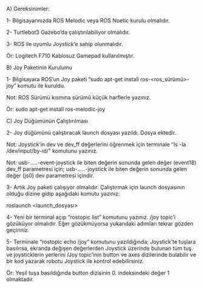 A) Gereksinimler:

1- Bilgisayarınızda ROS Melodic veya ROS Noetic kurulu olmalıdır.

2- Turtlebot3 Gazebo’da çalıştırılabiliyor olmalıdır.

3- ROS ile uyumlu Joystick’e sahip olunmalıdır. 

Ör: Logitech F710 Kablosuz Gamepad kullanılmıştır.

B) Joy Paketinin Kurulumu

1- Bilgisayara ROS’un Joy paketi “sudo apt-get install ros-<ros_sürümü>-joy” komutu ile kuruldu.

Not: ROS Sürümü kısmına sürümü küçük harflerle yazınız.

Ör: sudo apt-get install ros-melodic-joy

C) Joy Düğümünün Çalıştırılması

2- Joy düğümünü çalıştıracak launch dosyası yazıldı. Dosya ektedir.

Not: Joystick’in dev ve dev_ff değerlerini öğrenmek için terminale “ls -la /dev/input/by-id/”
komutunu yazınız.

Not: usb-.....-event-joystick ile biten değerin sonunda gelen değer (event18) dev_ff parametresi için;
usb-.....-joystick ile biten değerin sonunda gelen değer (js0) dev parametresi içindir.

3- Artık Joy paketi çalışıyor olmalıdır. Çalıştırmak için launch dosyasının olduğu dizine gidip
aşağıdaki komutu yazınız:

roslaunch <launch_dosyası>

4- Yeni bir terminal açıp “rostopic list” komutunu yazınız. /joy topic’i gözüküyor olmalıdır. Eğer
gözükmüyorsa yukarıdaki adımları tekrar gözden geçiriniz.

5- Terminale “rostopic echo /joy” komutunu yazıldığında; Joystick’te tuşlara basılırsa, ekranda
değişen değerlerden Joystick üzerinde bulunan tüm tuş ve joysticklerin yerlerini /Joy topic’inin
button ve axes dizilerinde bulabilir ve bir kod yazarak robotu Joystick ile kontrol edebilirsiniz.

Ör: Yeşil tuşa basıldığında button dizisinin 0. indeksindeki değer 1 olmaktadır.
